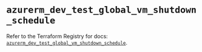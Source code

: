# `azurerm_dev_test_global_vm_shutdown_schedule`

Refer to the Terraform Registry for docs: [`azurerm_dev_test_global_vm_shutdown_schedule`](https://registry.terraform.io/providers/hashicorp/azurerm/4.12.0/docs/resources/dev_test_global_vm_shutdown_schedule).
